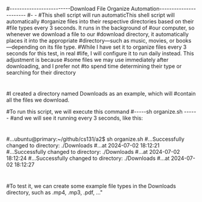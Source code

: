#-------------------------Download File Organize Automation-----------------------
#-	                        						 -
#This shell script will run automaticThis shell script will automatically
#organize files into their respective directories based on their
#file types every 3 seconds. It runs in the background of 
#our computer, so whenever we download a file to our 
#download directory, it automatically places it into the appropriate 
#directory—such as music, movies, or books—depending on its file type. 
#While I have set it to organize files every 3 seconds for this test, in real 
#life, I will configure it to run daily instead. This adjustment is because 
#some files we may use immediately after downloading, and I prefer not 
#to spend time determining their type or searching for their directory
#
#
#I created a directory named Downloads as an example, which will 
#contain all the files we download.

#To run this script, we will execute this command 
#-----sh organize.sh ------
#and we will see it running every 3 seconds, like this:
#
#...ubuntu@primary:~/github/cs131/a2$ sh organize.sh
#...Successfully changed to directory: ./Downloads
#...at 2024-07-02 18:12:21
#...Successfully changed to directory: ./Downloads
#...at 2024-07-02 18:12:24
#...Successfully changed to directory: ./Downloads
#...at 2024-07-02 18:12:27
#
#
#To test it, we can create some example file types in the Downloads directory, such as .mp4, .mp3, .pdf, ..."
#

